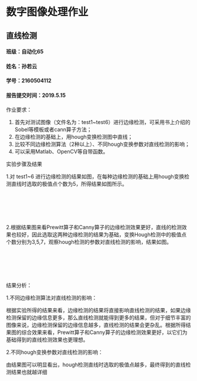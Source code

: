 # 数字图像处理作业

## 直线检测



#### 班级：自动化65

#### 姓名：孙若云

#### 学号：2160504112

#### 报告提交时间：2019.5.15



作业要求：
1. 首先对测试图像（文件名为：test1~test6）进行边缘检测，可采用书上介绍的Sobel等模板或者cann算子方法；
2. 在边缘检测的基础上，用hough变换检测图中直线；
3. 比较不同边缘检测算法（2种以上）、不同hough变换参数对直线检测的影响；
4. 可以采用Matlab、OpenCV等自带函数。



实验步骤及结果

1.对 test1~6 进行边缘检测的结果如图，在每种边缘检测的基础上用hough变换检测直线时选取的极值点个数为5，所得结果如图所示。

![]()

![]()

![]()

![]()

![]()

![]()

2.根据结果图来看Prewitt算子和Canny算子的边缘检测效果更好，直线的检测效果也较好，因此选取这两种边缘检测的结果为基础，变换Hough检测中的极值点个数分别为3,5,7，观察hough检测的参数对直线检测的影响，结果如图。

![]()

![]()

![]()

![]()

![]()

![]()



结果分析：

1.不同边缘检测算法对直线检测的影响：

根据实验所得的结果来看，边缘检测的结果将直接影响直线检测的结果，如果边缘检测保留的边缘信息更多，那么直线检测就能得到更多的结果，但对于细节丰富的图像来说，边缘检测保留的边缘信息越多，直线检测的结果会更杂乱。根据所得结果图的综合效果来看，Prewitt算子和Canny算子的边缘检测效果更好，以它们为基础得到的直线检测效果也更理想。

2.不同hough变换参数对直线检测的影响：

由结果图可以明显看出，hough检测直线时选取的极值点越多，最终得到的直线检测结果也就越详细





